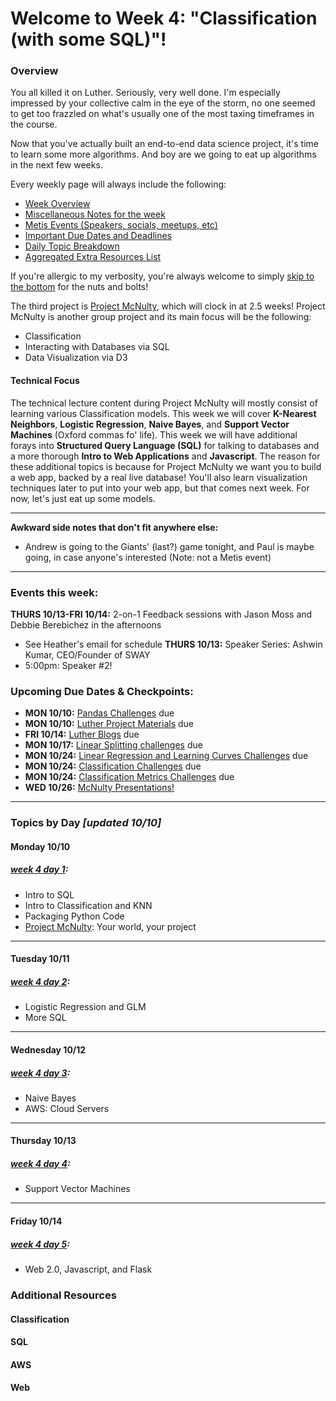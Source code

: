 # Welcome to Week 4: "Classification (with some SQL)"!

### <a name="overview"></a>Overview

You all killed it on Luther.  Seriously, very well done.  I'm especially impressed by your collective calm in the eye of the storm, no one seemed to get too frazzled on what's usually one of the most taxing timeframes in the course.  

Now that you've actually built an end-to-end data science project, it's time to learn some more algorithms.  And boy are we going to eat up algorithms in the next few weeks.

Every weekly page will always include the following:
* [Week Overview](#overview)
* [Miscellaneous Notes for the week](#notes)
* [Metis Events (Speakers, socials, meetups, etc)](#events)
* [Important Due Dates and Deadlines](#dates)
* [Daily Topic Breakdown](#topics)
* [Aggregated Extra Resources List](#resources)

If you're allergic to my verbosity, you're always welcome to simply [skip to the bottom](#topics) for the nuts and bolts!

The third project is [Project McNulty](/projects/02-luther), which will clock in at 2.5 weeks!  Project McNulty is another group project and its main focus will be the following:  
* Classification
* Interacting with Databases via SQL
* Data Visualization via D3

#### Technical Focus
The technical lecture content during Project McNulty will mostly consist of learning various Classification models.  This week we will cover **K-Nearest Neighbors**, **Logistic Regression**, **Naive Bayes**, and **Support Vector Machines** (Oxford commas fo' life).  This week we will have additional forays into **Structured Query Language (SQL)** for talking to databases and a more thorough **Intro to Web Applications** and **Javascript**.  The reason for these additional topics is because for Project McNulty we want you to build a web app, backed by a real live database!  You'll also learn visualization techniques later to put into your web app, but that comes next week.  For now, let's just eat up some models.

---

<a name="notes"></a>**Awkward side notes that don't fit anywhere else:**   

* Andrew is going to the Giants' (last?) game tonight, and Paul is maybe going, in case anyone's interested (Note: not a Metis event)

---

### <a name="events"></a>Events this week:

**THURS 10/13-FRI 10/14:** 2-on-1 Feedback sessions with Jason Moss and Debbie Berebichez in the afternoons
- See Heather's email for schedule
**THURS 10/13:** Speaker Series: Ashwin Kumar, CEO/Founder of SWAY
- 5:00pm: Speaker #2!

### <a name="dates"></a>Upcoming Due Dates & Checkpoints:
* **MON 10/10:** [Pandas Challenges](/challenges/02-pandas) due
* **MON 10/10:** [Luther Project Materials](/projects/02-luther) due
* **FRI 10/14:** [Luther Blogs](/projects/02-luther) due
* **MON 10/17:** [Linear Splitting challenges](/challenges/03-linear_splitting) due
* **MON 10/24:** [Linear Regression and Learning Curves Challenges](/challenges/04-linear_learning) due
* **MON 10/24:** [Classification Challenges](/challenges/05-classification) due
* **MON 10/24:** [Classification Metrics Challenges](/challenges/06-classification_metrics) due
* **WED 10/26:** [McNulty Presentations!](/projects/03-mcnulty)

---

### <a name="topics"></a>Topics by Day *[updated 10/10]*


#### Monday 10/10
##### [week 4 day 1](/class_lectures/week04/day1):

* Intro to SQL  
* Intro to Classification and KNN
* Packaging Python Code
* [Project McNulty](/projects/03-mcnulty): Your world, your project

---

#### Tuesday 10/11
##### [week 4 day 2](/class_lectures/week02/day2):

* Logistic Regression and GLM
* More SQL

---

#### Wednesday 10/12
##### [week 4 day 3](/class_lectures/week02/day3):

* Naive Bayes
* AWS: Cloud Servers

---

#### Thursday 10/13
##### [week 4 day 4](/class_lectures/week02/day4):

* Support Vector Machines

---

#### Friday 10/14
##### [week 4 day 5](/class_lectures/week02/day5):

* Web 2.0, Javascript, and Flask

### <a name="resources"></a>Additional Resources
#### Classification

#### SQL

#### AWS

#### Web
